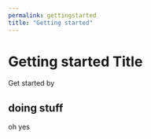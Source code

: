 ```yaml
---
permalink: gettingstarted
title: "Getting started"
---
```


# Getting started Title

Get started by

## doing stuff

oh yes
